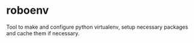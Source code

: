 roboenv
=======

Tool to make and configure python virtualenv, setup necessary packages and cache them if necessary.
